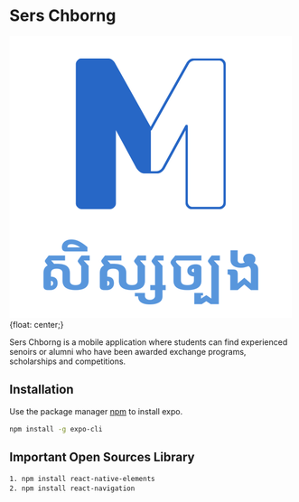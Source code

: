 # Sers Chborng

![Sers Chorng Logo](images/logo1.png) {float: center;}

Sers Chborng is a mobile application where students can find experienced senoirs or alumni who have been awarded exchange programs, scholarships and competitions.

## Installation

Use the package manager [npm](https://nodejs.org/en/download/) to install expo.

```bash
npm install -g expo-cli
```

## Important Open Sources Library

```bash
1. npm install react-native-elements
2. npm install react-navigation
```
